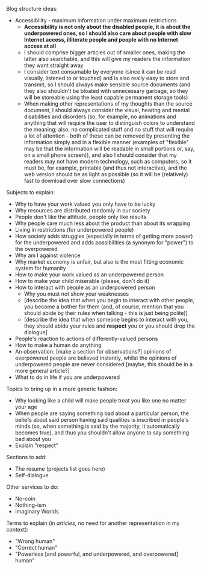 Blog structure ideas:
* Accessibility - maximum information under maximum restrictions
    * **Accessibility is not only about the disabled people, it is about the underpowered ones, so I should also care about people with slow Internet access, illiterate people and people with no Internet access at all**
    * I should comprise bigger articles out of smaller ones, making the latter also searchable, and this will give my readers the information they want straight away
    * I consider text consumable by everyone (since it can be read visually, listened to or touched) and is also really easy to store and transmit, so I should always make sensible source documents (and they also shouldn't be bloated with unnecessary garbage, so they will be storeable using the least capable permanent storage tools)
    * When making other representations of my thoughts than the source document, I should always consider the visual, hearing and mental disabilities and disorders (so, for example, no animations and anything that will require the user to distinguish colors to understand the meaning; also, no complicated stuff and no stuff that will require a lot of attention - both of these can be removed by presenting the information simply and in a flexible manner (examples of "flexible" may be that the information will be readable in small portions or, say, on a small phone screen)), and also I should consider that my readers may not have modern technology, such as computers, so it must be, for example, printable (and thus not interactive), and the web version should be as light as possible (so it will be (relatively) fast to download over slow connections)

Subjects to explain:
* Why to have your work valued you only have to be lucky
* Why resources are distributed randomly in our society
* People don't like the attitude, people only like results
* Why people care much less about the product than about its wrapping
* Living in restrictions (for underpowered people)
* How society adds struggles (especially in terms of getting more power) for the underpowered and adds possibilities (a synonym for "power") to the overpowered
* Why am I against violence
* Why market economy is unfair, but also is the most fitting economic system for humanity
* How to make your work valued as an underpowered person
* How to make your child miserable (please, don't do it)
* How to interact with people as an underpowered person
    * Why you must not show your weaknesses
    * [describe the idea that when you begin to interact with other people, you become a bother for them (and, of course, mention that you should abide by their rules when talking - this is just being polite)]
    * [describe the idea that when someone begins to interact with you, they should abide your rules and **respect** you or you should drop the dialogue]
* People's reaction to actions of differently-valued persons
* How to make a human do anything
* An observation: [make a section for observations?] opinions of overpowered people are believed instantly, whilst the opinions of underpowered people are never considered [maybe, this should be in a more general article?]
* What to do in life if you are underpowered

Topics to bring up in a more generic fashion:
* Why looking like a child will make people treat you like one no matter your age
* When people are saying something bad about a particular person, the beliefs about said person having said qualities is inscribed in people's minds (so, when something is said by the majority, it automatically becomes true), and thus you shouldn't allow anyone to say something bad about you
* Explain "respect"

Sections to add:
* The resume (projects list goes here)
* Self-dialogue

Other services to do:
* No-coin
* Nothing-ism
* Imaginary Worlds

Terms to explain (in *articles*, no need for another representation in my context):
* "Wrong human"
* "Correct human"
* "Powerless [and powerful, and underpowered, and overpowered] human"
